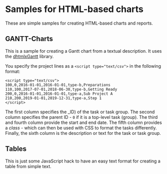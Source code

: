 # Samples for HTML-based charts

These are simple samples for creating HTML-based charts and reports.

## GANTT-Charts

This is a sample for creating a Gantt chart from a textual description. It uses the [dhtmlxGantt](https://dhtmlx.com/docs/products/dhtmlxGantt/) library.

You specify the project lines as a ```<script type="text/csv">``` in the following format:
```
<script type="text/csv">
100,0,2016-01-01,2016-01-01,type-b,Preparations
110,100,2017-07-01,2018-06-30,type-b,Getting Ready
200,0,2016-01-01,2016-01-01,type-a,Sub Project A
210,200,2019-01-01,2019-12-31,type-a,Step 1
</script>
 ```

The first column specifies the _ID) of the task or task group.
The second column specifies the parent ID - ```0``` if it is a top-level task (group).
The third and fourth column provide the start and end date.
The fifth column provides a _class_ - which can then be used with CSS to format the tasks differently.
Finally, the sixth column is the description or text for the task or task group.

## Tables

This is just some JavaScript hack to have an easy text format for creating a table from simple text.
